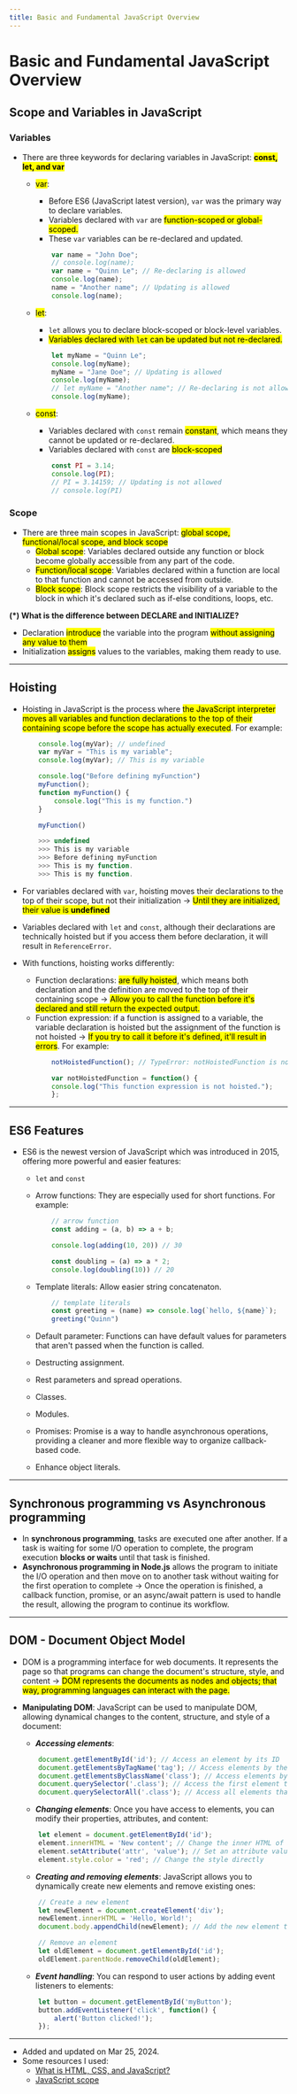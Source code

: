 ```yaml
---
title: Basic and Fundamental JavaScript Overview
---
```


# Basic and Fundamental JavaScript Overview

## Scope and Variables in JavaScript

### Variables
- There are three keywords for declaring variables in JavaScript: <b><mark>const, let, and var</mark></b>
    - <mark>var</mark>:
        - Before ES6 (JavaScript latest version), ```var``` was the primary way to declare variables.
        - Variables declared with ```var``` are <mark>function-scoped or global-scoped.</mark>
        - These ```var``` variables can be re-declared and updated.

        ```javascript
            var name = "John Doe";
            // console.log(name);
            var name = "Quinn Le"; // Re-declaring is allowed
            console.log(name);
            name = "Another name"; // Updating is allowed
            console.log(name);
        ```
    
    - <mark>let</mark>:
        - ```let``` allows you to declare block-scoped or block-level variables.
        - <mark>Variables declared with ```let``` can be updated but not re-declared.</mark>

        ```javascript
            let myName = "Quinn Le";
            console.log(myName);
            myName = "Jane Doe"; // Updating is allowed
            console.log(myName);
            // let myName = "Another name"; // Re-declaring is not allowed
            console.log(myName);
        ```
    
    - <mark>const</mark>:
        - Variables declared with ```const``` remain <mark>constant</mark>, which means they cannot be updated or re-declared.
        - Variables declared with ```const``` are <mark>block-scoped</mark>

        ```javascript
            const PI = 3.14;
            console.log(PI);
            // PI = 3.14159; // Updating is not allowed
            // console.log(PI)
        ```
### Scope
- There are three main scopes in JavaScript: <mark>global scope, functional/local scope, and block scope</mark>
    - <mark>Global scope</mark>: Variables declared outside any function or block become globally accessible from any part of the code.
    - <mark>Function/local scope</mark>: Variables declared within a function are local to that function and cannot be accessed from outside. 
    - <mark>Block scope</mark>: Block scope restricts the visibility of a variable to the block in which it's declared such as if-else conditions, loops, etc.

<b>(*) What is the difference between DECLARE and INITIALIZE?</b>
- Declaration <mark>introduce</mark> the variable into the program <mark>without assigning any value to them</mark>
- Initialization <mark>assigns</mark> values to the variables, making them ready to use. 

---

## Hoisting
- Hoisting in JavaScript is the process where <mark>the JavaScript interpreter moves all variables and function declarations to the top of their containing scope before the scope has actually executed</mark>. For example:
    ```javascript
        console.log(myVar); // undefined
        var myVar = "This is my variable";
        console.log(myVar); // This is my variable

        console.log("Before defining myFunction")
        myFunction();
        function myFunction() {
            console.log("This is my function.")
        }

        myFunction()

        >>> undefined
        >>> This is my variable
        >>> Before defining myFunction
        >>> This is my function.    
        >>> This is my function.
    ```

- For variables declared with ```var```, hoisting moves their declarations to the top of their scope, but not their initialization &rarr; <mark>Until they are initialized, their value is <b>undefined</b></mark>
- Variables declared with ```let``` and ```const```, although their declarations are technically hoisted but if you access them before declaration, it will result in ```ReferenceError```.
- With functions, hoisting works differently:
    - Function declarations: <mark>are fully hoisted</mark>, which means both declaration and the definition are moved to the top of their containing scope &rarr; <mark>Allow you to call the function before it's declared and still return the expected output.</mark>
    - Function expression: if a function is assigned to a variable, the variable declaration is hoisted but the assignment of the function is not hoisted &rarr; <mark>If you try to call it before it's defined, it'll result in errors</mark>. For example:
        ```javascript
            notHoistedFunction(); // TypeError: notHoistedFunction is not a function

            var notHoistedFunction = function() {
            console.log("This function expression is not hoisted.");
            };
        ```

---

## ES6 Features
- ES6 is the newest version of JavaScript which was introduced in 2015, offering more powerful and easier features:
    - ```let``` and ```const```
    - Arrow functions: They are especially used for short functions. For example:
        ```javascript
            // arrow function
            const adding = (a, b) => a + b;

            console.log(adding(10, 20)) // 30

            const doubling = (a) => a * 2;
            console.log(doubling(10)) // 20
        ```
    
    - Template literals: Allow easier string concatenaton.
        ```javascript
            // template literals
            const greeting = (name) => console.log(`hello, ${name}`);
            greeting("Quinn")
        ```
    
    - Default parameter: Functions can have default values for parameters that aren't passed when the function is called. 
    - Destructing assignment.
    - Rest parameters and spread operations.
    - Classes.
    - Modules.
    - Promises: Promise is a way to handle asynchronous operations, providing a cleaner and more flexible way to organize callback-based code. 
    - Enhance object literals.

---

## Synchronous programming vs Asynchronous programming
- In <b>synchronous programming</b>, tasks are executed one after another. If a task is waiting for some I/O operation to complete, the program execution <b>blocks or waits</b> until that task is finished.
- <b>Asynchronous programming in Node.js</b> allows the program to initiate the I/O operation and then move on to another task without waiting for the first operation to complete &rarr; Once the operation is finished, a callback function, promise, or an async/await pattern is used to handle the result, allowing the program to continue its workflow.

---

## DOM - Document Object Model
- DOM is a programming interface for web documents. It represents the page so that programs can change the document's structure, style, and content &rarr; <mark>DOM represents the documents as nodes and objects; that way, programming languages can interact with the page.</mark>
- <b>Manipulating DOM</b>: JavaScript can be used to manipulate DOM, allowing dynamical changes to the content, structure, and style of a document:
    - <b><i>Accessing elements</i></b>: 
    
    ```javascript
        document.getElementById('id'); // Access an element by its ID
        document.getElementsByTagName('tag'); // Access elements by their tag name
        document.getElementsByClassName('class'); // Access elements by their class name
        document.querySelector('.class'); // Access the first element that matches a CSS selector
        document.querySelectorAll('.class'); // Access all elements that match a CSS selector
    ```

    - <b><i>Changing elements</i></b>: Once you have access to elements, you can modify their properties, attributes, and content:
    ```javascript
        let element = document.getElementById('id');
        element.innerHTML = 'New content'; // Change the inner HTML of an element
        element.setAttribute('attr', 'value'); // Set an attribute value
        element.style.color = 'red'; // Change the style directly
    ```
    
    - <b><i>Creating and removing elements</i></b>: JavaScript allows you to dynamically create new elements and remove existing ones:

    ```javascript
        // Create a new element
        let newElement = document.createElement('div');
        newElement.innerHTML = 'Hello, World!';
        document.body.appendChild(newElement); // Add the new element to the body

        // Remove an element
        let oldElement = document.getElementById('id');
        oldElement.parentNode.removeChild(oldElement);
    ```

    - <b><i>Event handling</i></b>: You can respond to user actions by adding event listeners to elements:

    ```javascript
        let button = document.getElementById('myButton');
        button.addEventListener('click', function() {
            alert('Button clicked!');
        });
    ```

---
- Added and updated on Mar 25, 2024.
- Some resources I used:
    - [What is HTML, CSS, and JavaScript?](https://www.youtube.com/watch?v=DHGhFJZLKMs&t=193s)
    - [JavaScript scope](https://www.w3schools.com/js/js_scope.asp)
